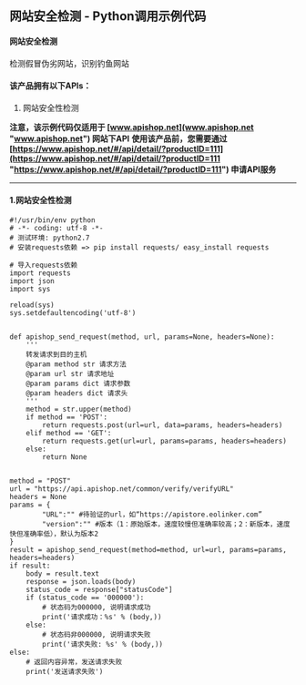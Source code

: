 ## 网站安全检测 - Python调用示例代码

#### 网站安全检测
检测假冒伪劣网站，识别钓鱼网站

#### 该产品拥有以下APIs：
1. 网站安全性检测

**注意，该示例代码仅适用于 [www.apishop.net](www.apishop.net "www.apishop.net") 网站下API**
**使用该产品前，您需要通过 [https://www.apishop.net/#/api/detail/?productID=111](https://www.apishop.net/#/api/detail/?productID=111 "https://www.apishop.net/#/api/detail/?productID=111") 申请API服务**

---

#### 1.网站安全性检测

```
#!/usr/bin/env python
# -*- coding: utf-8 -*-
# 测试环境: python2.7
# 安装requests依赖 => pip install requests/ easy_install requests

# 导入requests依赖
import requests
import json
import sys

reload(sys)
sys.setdefaultencoding('utf-8')


def apishop_send_request(method, url, params=None, headers=None):
    '''
    转发请求到目的主机
    @param method str 请求方法
    @param url str 请求地址
    @param params dict 请求参数
    @param headers dict 请求头
    '''
    method = str.upper(method)
    if method == 'POST':
        return requests.post(url=url, data=params, headers=headers)
    elif method == 'GET':
        return requests.get(url=url, params=params, headers=headers)
    else:
        return None


method = "POST"
url = "https://api.apishop.net/common/verify/verifyURL"
headers = None
params = {			
		"URL":"" #待验证的url，如“https://apistore.eolinker.com”			
		"version":"" #版本（1：原始版本，速度较慢但准确率较高；2：新版本，速度快但准确率低），默认为版本2
}
result = apishop_send_request(method=method, url=url, params=params, headers=headers)
if result:
    body = result.text
    response = json.loads(body)
    status_code = response["statusCode"]
    if (status_code == '000000'):
        # 状态码为000000, 说明请求成功
        print('请求成功：%s' % (body,))
    else:
        # 状态码非000000, 说明请求失败
        print('请求失败: %s' % (body,))
else:
    # 返回内容异常，发送请求失败
    print('发送请求失败')


```